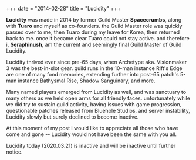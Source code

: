 +++
date  = "2014-02-28"
title = "Lucidity"
+++

**Lucidity** was made in 2014 by former Guild Master **Spacecrumbs**, along with **Tuaro** and myself as co-founders. the Guild Master role was quickly passed over to me, then Tuaro during my leave for Korea, then returned back to me. once it became clear Tuaro could not stay active. and therefore i, **Seraphinush**, am the current and seemingly final Guild Master of Guild Lucidity.

Lucidity thrived ever since pre-65 days, when Archetype aka. Visionmaker 3 was the best-in-slot gear. guild runs in the 10-man instance Rift's Edge are one of many fond memories, extending further into post-65 patch's 5-man instance Bathysmal Rise, Shadow Sanguinary, and more.

Many named players emerged from Lucidity as well, and was sanctuary to many others as we held open arms for all friendly faces. unfortunately while we did try to sustain guild activity, having issues with game progression, questionable patches released from Bluehole Studios, and server instability, Lucidity slowly but surely declined to become inactive.

At this moment of my post i would like to appreciate all those who have come and gone -- Lucidity would not have been the same with you all.

Lucidity today (2020.03.21) is inactive and will be inactive until further notice.